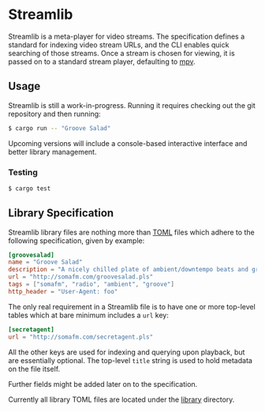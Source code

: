 # Streamlib

Streamlib is a meta-player for video streams. The specification defines a standard for indexing video stream URLs, and the CLI enables quick searching of those streams. Once a stream is chosen for viewing, it is passed on to a standard stream player, defaulting to [mpv](https://mpv.io/).

## Usage

Streamlib is still a work-in-progress. Running it requires checking out the git repository and then running:

```bash
$ cargo run -- "Groove Salad"
```

Upcoming versions will include a console-based interactive interface and better library management.

### Testing

```bash
$ cargo test
```

## Library Specification

Streamlib library files are nothing more than [TOML](https://github.com/toml-lang/toml) files which adhere to the following specification, given by example:

```toml
[groovesalad]
name = "Groove Salad"
description = "A nicely chilled plate of ambient/downtempo beats and grooves"
url = "http://somafm.com/groovesalad.pls"
tags = ["somafm", "radio", "ambient", "groove"]
http_header = "User-Agent: foo"
```

The only real requirement in a Streamlib file is to have one or more top-level tables which at bare minimum includes a `url` key:

```toml
[secretagent]
url = "http://somafm.com/secretagent.pls"
```

All the other keys are used for indexing and querying upon playback, but are essentially optional. The top-level `title` string is used to hold metadata on the file itself.

Further fields might be added later on to the specification.

Currently all library TOML files are located under the [library](library) directory.
